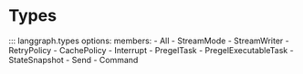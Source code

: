 # Types

::: langgraph.types
    options:
      members:
        - All
        - StreamMode
        - StreamWriter
        - RetryPolicy
        - CachePolicy
        - Interrupt
        - PregelTask
        - PregelExecutableTask
        - StateSnapshot
        - Send
        - Command
